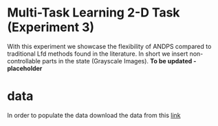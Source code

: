 # Multi-Task Learning 2-D Task (Experiment 3)
With this experiment we showcase the flexibility of ANDPS compared to traditional Lfd methods found in the literature. In short we insert non-controllable parts in the state (Grayscale Images).
**To be updated - placeholder**



# data
In order to populate the data download the data from this [link]()

